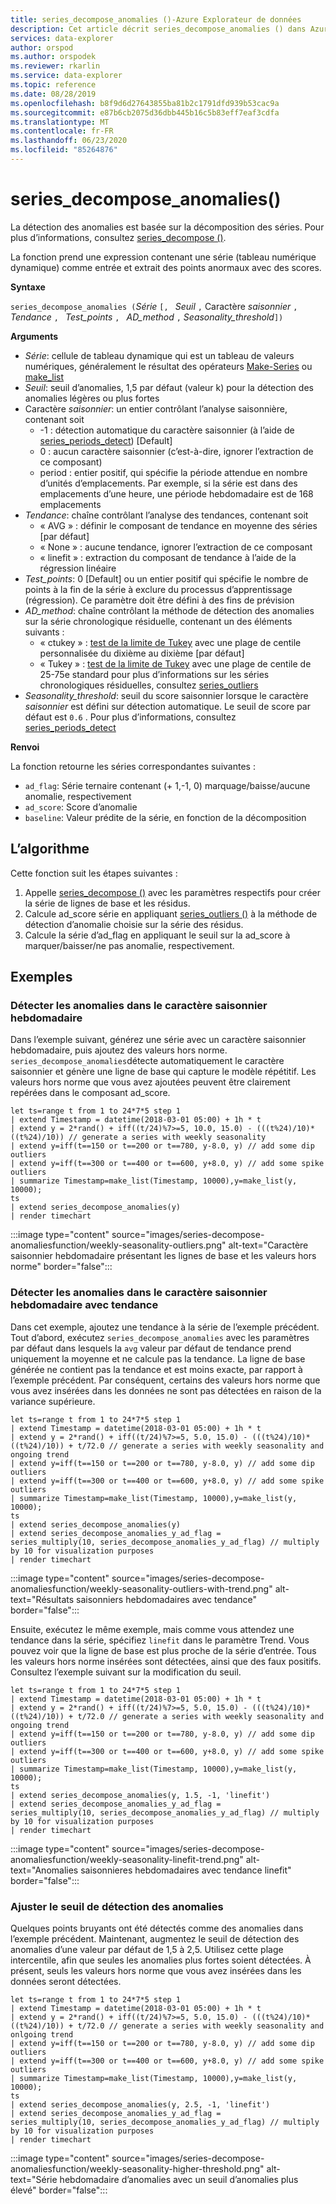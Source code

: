 ```yaml
---
title: series_decompose_anomalies ()-Azure Explorateur de données
description: Cet article décrit series_decompose_anomalies () dans Azure Explorateur de données.
services: data-explorer
author: orspod
ms.author: orspodek
ms.reviewer: rkarlin
ms.service: data-explorer
ms.topic: reference
ms.date: 08/28/2019
ms.openlocfilehash: b8f9d6d27643855ba81b2c1791dfd939b53cac9a
ms.sourcegitcommit: e87b6cb2075d36dbb445b16c5b83eff7eaf3cdfa
ms.translationtype: MT
ms.contentlocale: fr-FR
ms.lasthandoff: 06/23/2020
ms.locfileid: "85264876"
---
```

# <a name="series_decompose_anomalies"></a>series_decompose_anomalies()

La détection des anomalies est basée sur la décomposition des séries.
Pour plus d’informations, consultez [series_decompose ()](series-decomposefunction.md).

La fonction prend une expression contenant une série (tableau numérique dynamique) comme entrée et extrait des points anormaux avec des scores.

**Syntaxe**

`series_decompose_anomalies (`*Série* `[, ` *Seuil* `,` Caractère *saisonnier* `,` *Tendance* `, ` *Test_points* `, ` *AD_method* `,` *Seasonality_threshold*`])`

**Arguments**

* *Série*: cellule de tableau dynamique qui est un tableau de valeurs numériques, généralement le résultat des opérateurs [Make-Series](make-seriesoperator.md) ou [make_list](makelist-aggfunction.md)
* *Seuil*: seuil d’anomalies, 1,5 par défaut (valeur k) pour la détection des anomalies légères ou plus fortes
* Caractère *saisonnier*: un entier contrôlant l’analyse saisonnière, contenant soit
    * -1 : détection automatique du caractère saisonnier (à l’aide de [series_periods_detect](series-periods-detectfunction.md)) [Default]
    * 0 : aucun caractère saisonnier (c’est-à-dire, ignorer l’extraction de ce composant)
    * period : entier positif, qui spécifie la période attendue en nombre d’unités d’emplacements. Par exemple, si la série est dans des emplacements d’une heure, une période hebdomadaire est de 168 emplacements
* *Tendance*: chaîne contrôlant l’analyse des tendances, contenant soit
    * « AVG » : définir le composant de tendance en moyenne des séries [par défaut]
    * « None » : aucune tendance, ignorer l’extraction de ce composant
    * « linefit » : extraction du composant de tendance à l’aide de la régression linéaire
* *Test_points*: 0 [Default] ou un entier positif qui spécifie le nombre de points à la fin de la série à exclure du processus d’apprentissage (régression). Ce paramètre doit être défini à des fins de prévision
* *AD_method*: chaîne contrôlant la méthode de détection des anomalies sur la série chronologique résiduelle, contenant un des éléments suivants :
    * « ctukey » : [test de la limite de Tukey](https://en.wikipedia.org/wiki/Outlier#Tukey's_fences) avec une plage de centile personnalisée du dixième au dixième [par défaut]
    * « Tukey » : [test de la limite de Tukey](https://en.wikipedia.org/wiki/Outlier#Tukey's_fences) avec une plage de centile de 25-75e standard pour plus d’informations sur les séries chronologiques résiduelles, consultez [series_outliers](series-outliersfunction.md)
* *Seasonality_threshold*: seuil du score saisonnier lorsque le caractère *saisonnier* est défini sur détection automatique. Le seuil de score par défaut est `0.6` . Pour plus d’informations, consultez [series_periods_detect](series-periods-detectfunction.md)

**Renvoi**

 La fonction retourne les séries correspondantes suivantes :

* `ad_flag`: Série ternaire contenant (+ 1,-1, 0) marquage/baisse/aucune anomalie, respectivement
* `ad_score`: Score d’anomalie
* `baseline`: Valeur prédite de la série, en fonction de la décomposition

## <a name="the-algorithm"></a>L’algorithme

Cette fonction suit les étapes suivantes :
1. Appelle [series_decompose ()](series-decomposefunction.md) avec les paramètres respectifs pour créer la série de lignes de base et les résidus.
1. Calcule ad_score série en appliquant [series_outliers ()](series-outliersfunction.md) à la méthode de détection d’anomalie choisie sur la série des résidus.
1. Calcule la série d’ad_flag en appliquant le seuil sur la ad_score à marquer/baisser/ne pas anomalie, respectivement.
 
## <a name="examples"></a>Exemples

### <a name="detect-anomalies-in-weekly-seasonality"></a>Détecter les anomalies dans le caractère saisonnier hebdomadaire

Dans l’exemple suivant, générez une série avec un caractère saisonnier hebdomadaire, puis ajoutez des valeurs hors norme. `series_decompose_anomalies`détecte automatiquement le caractère saisonnier et génère une ligne de base qui capture le modèle répétitif. Les valeurs hors norme que vous avez ajoutées peuvent être clairement repérées dans le composant ad_score.

<!-- csl: https://help.kusto.windows.net:443/Samples -->
```kusto
let ts=range t from 1 to 24*7*5 step 1 
| extend Timestamp = datetime(2018-03-01 05:00) + 1h * t 
| extend y = 2*rand() + iff((t/24)%7>=5, 10.0, 15.0) - (((t%24)/10)*((t%24)/10)) // generate a series with weekly seasonality
| extend y=iff(t==150 or t==200 or t==780, y-8.0, y) // add some dip outliers
| extend y=iff(t==300 or t==400 or t==600, y+8.0, y) // add some spike outliers
| summarize Timestamp=make_list(Timestamp, 10000),y=make_list(y, 10000);
ts 
| extend series_decompose_anomalies(y)
| render timechart  
```

:::image type="content" source="images/series-decompose-anomaliesfunction/weekly-seasonality-outliers.png" alt-text="Caractère saisonnier hebdomadaire présentant les lignes de base et les valeurs hors norme" border="false":::

### <a name="detect-anomalies-in-weekly-seasonality-with-trend"></a>Détecter les anomalies dans le caractère saisonnier hebdomadaire avec tendance

Dans cet exemple, ajoutez une tendance à la série de l’exemple précédent. Tout d’abord, exécutez `series_decompose_anomalies` avec les paramètres par défaut dans lesquels la `avg` valeur par défaut de tendance prend uniquement la moyenne et ne calcule pas la tendance. La ligne de base générée ne contient pas la tendance et est moins exacte, par rapport à l’exemple précédent. Par conséquent, certains des valeurs hors norme que vous avez insérées dans les données ne sont pas détectées en raison de la variance supérieure.

<!-- csl: https://help.kusto.windows.net:443/Samples -->
```kusto
let ts=range t from 1 to 24*7*5 step 1 
| extend Timestamp = datetime(2018-03-01 05:00) + 1h * t 
| extend y = 2*rand() + iff((t/24)%7>=5, 5.0, 15.0) - (((t%24)/10)*((t%24)/10)) + t/72.0 // generate a series with weekly seasonality and ongoing trend
| extend y=iff(t==150 or t==200 or t==780, y-8.0, y) // add some dip outliers
| extend y=iff(t==300 or t==400 or t==600, y+8.0, y) // add some spike outliers
| summarize Timestamp=make_list(Timestamp, 10000),y=make_list(y, 10000);
ts 
| extend series_decompose_anomalies(y)
| extend series_decompose_anomalies_y_ad_flag = 
series_multiply(10, series_decompose_anomalies_y_ad_flag) // multiply by 10 for visualization purposes
| render timechart
```

:::image type="content" source="images/series-decompose-anomaliesfunction/weekly-seasonality-outliers-with-trend.png" alt-text="Résultats saisonniers hebdomadaires avec tendance" border="false":::

Ensuite, exécutez le même exemple, mais comme vous attendez une tendance dans la série, spécifiez `linefit` dans le paramètre Trend. Vous pouvez voir que la ligne de base est plus proche de la série d’entrée. Tous les valeurs hors norme insérées sont détectées, ainsi que des faux positifs. Consultez l’exemple suivant sur la modification du seuil.

<!-- csl: https://help.kusto.windows.net:443/Samples -->
```kusto
let ts=range t from 1 to 24*7*5 step 1 
| extend Timestamp = datetime(2018-03-01 05:00) + 1h * t 
| extend y = 2*rand() + iff((t/24)%7>=5, 5.0, 15.0) - (((t%24)/10)*((t%24)/10)) + t/72.0 // generate a series with weekly seasonality and ongoing trend
| extend y=iff(t==150 or t==200 or t==780, y-8.0, y) // add some dip outliers
| extend y=iff(t==300 or t==400 or t==600, y+8.0, y) // add some spike outliers
| summarize Timestamp=make_list(Timestamp, 10000),y=make_list(y, 10000);
ts 
| extend series_decompose_anomalies(y, 1.5, -1, 'linefit')
| extend series_decompose_anomalies_y_ad_flag = 
series_multiply(10, series_decompose_anomalies_y_ad_flag) // multiply by 10 for visualization purposes
| render timechart  
```

:::image type="content" source="images/series-decompose-anomaliesfunction/weekly-seasonality-linefit-trend.png" alt-text="Anomalies saisonnieres hebdomadaires avec tendance linefit" border="false":::

### <a name="tweak-the-anomaly-detection-threshold"></a>Ajuster le seuil de détection des anomalies

Quelques points bruyants ont été détectés comme des anomalies dans l’exemple précédent. Maintenant, augmentez le seuil de détection des anomalies d’une valeur par défaut de 1,5 à 2,5. Utilisez cette plage intercentile, afin que seules les anomalies plus fortes soient détectées. À présent, seuls les valeurs hors norme que vous avez insérées dans les données seront détectées.

<!-- csl: https://help.kusto.windows.net:443/Samples -->
```kusto
let ts=range t from 1 to 24*7*5 step 1 
| extend Timestamp = datetime(2018-03-01 05:00) + 1h * t 
| extend y = 2*rand() + iff((t/24)%7>=5, 5.0, 15.0) - (((t%24)/10)*((t%24)/10)) + t/72.0 // generate a series with weekly seasonality and onlgoing trend
| extend y=iff(t==150 or t==200 or t==780, y-8.0, y) // add some dip outliers
| extend y=iff(t==300 or t==400 or t==600, y+8.0, y) // add some spike outliers
| summarize Timestamp=make_list(Timestamp, 10000),y=make_list(y, 10000);
ts 
| extend series_decompose_anomalies(y, 2.5, -1, 'linefit')
| extend series_decompose_anomalies_y_ad_flag = 
series_multiply(10, series_decompose_anomalies_y_ad_flag) // multiply by 10 for visualization purposes
| render timechart  
```

:::image type="content" source="images/series-decompose-anomaliesfunction/weekly-seasonality-higher-threshold.png" alt-text="Série hebdomadaire d’anomalies avec un seuil d’anomalies plus élevé" border="false":::
